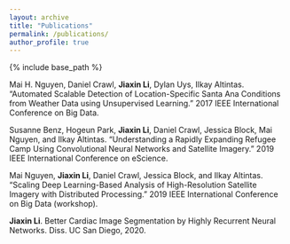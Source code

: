 ```yaml
---
layout: archive
title: "Publications"
permalink: /publications/
author_profile: true
---
```


{% include base_path %}

Mai H. Nguyen, Daniel Crawl, **Jiaxin Li**, Dylan Uys, Ilkay Altintas. “Automated Scalable Detection of Location-Specific Santa Ana Conditions from Weather Data using Unsupervised Learning.” 2017 IEEE International Conference on Big Data.

Susanne Benz, Hogeun Park, **Jiaxin Li**, Daniel Crawl, Jessica Block, Mai Nguyen, and Ilkay Altintas. “Understanding a Rapidly Expanding Refugee Camp Using Convolutional Neural Networks and Satellite Imagery.” 2019 IEEE International Conference on eScience.

Mai Nguyen, **Jiaxin Li**, Daniel Crawl, Jessica Block, and Ilkay Altintas. “Scaling Deep Learning-Based Analysis of High-Resolution Satellite Imagery with Distributed Processing.” 2019 IEEE International Conference on Big Data (workshop).

**Jiaxin Li**. Better Cardiac Image Segmentation by Highly Recurrent Neural Networks. Diss. UC San Diego, 2020.